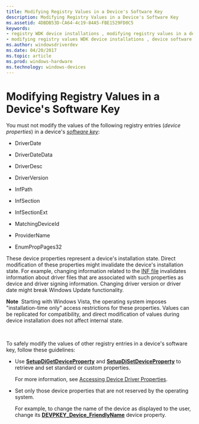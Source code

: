 ```yaml
---
title: Modifying Registry Values in a Device's Software Key
description: Modifying Registry Values in a Device's Software Key
ms.assetid: 4DBDB53D-CA64-4c19-84A5-FBE1529FD0C5
keywords:
- registry WDK device installations , modifying registry values in a device's software key
- modifying registry values WDK device installations , device software key
ms.author: windowsdriverdev
ms.date: 04/20/2017
ms.topic: article
ms.prod: windows-hardware
ms.technology: windows-devices
---
```


# Modifying Registry Values in a Device's Software Key


You must not modify the values of the following registry entries (*device properties*) in a device's [*software key*](https://msdn.microsoft.com/library/windows/hardware/ff556336#wdkgloss-software-key):

-   DriverDate

-   DriverDateData

-   DriverDesc

-   DriverVersion

-   InfPath

-   InfSection

-   InfSectionExt

-   MatchingDeviceId

-   ProviderName

-   EnumPropPages32

These device properties represent a device's installation state. Direct modification of these properties might invalidate the device's installation state. For example, changing information related to the [INF file](inf-files.md) invalidates information about driver files that are associated with such properties as device and driver signing information. Changing driver version or driver date might break Windows Update functionality.

**Note**  Starting with Windows Vista, the operating system imposes "installation-time only" access restrictions for these properties. Values can be replicated for compatibility, and direct modification of values during device installation does not affect internal state.

 

To safely modify the values of other registry entries in a device's software key, follow these guidelines:

-   Use [**SetupDiGetDeviceProperty**](https://msdn.microsoft.com/library/windows/hardware/ff551963) and [**SetupDiSetDeviceProperty**](https://msdn.microsoft.com/library/windows/hardware/ff552163) to retrieve and set standard or custom properties.

    For more information, see [Accessing Device Driver Properties](accessing-device-driver-properties.md).

-   Set only those device properties that are not reserved by the operating system.

    For example, to change the name of the device as displayed to the user, change its [**DEVPKEY_Device_FriendlyName**](https://msdn.microsoft.com/library/windows/hardware/ff542502) device property.

 

 





